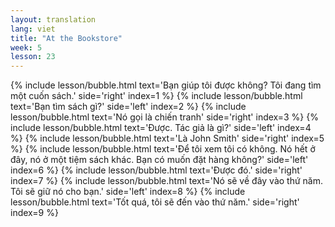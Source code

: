 ```yaml
---
layout: translation
lang: viet
title: "At the Bookstore"
week: 5
lesson: 23
---
```


{% include lesson/bubble.html text='Bạn giúp tôi được không? Tôi đang tìm một cuốn sách.' side='right' index=1 %}
{% include lesson/bubble.html text='Bạn tìm sách gì?' side='left' index=2 %}
{% include lesson/bubble.html text='Nó gọi là chiến tranh' side='right' index=3 %}
{% include lesson/bubble.html text='Được. Tác giả là gì?' side='left' index=4 %}
{% include lesson/bubble.html text='Là John Smith' side='right' index=5 %}
{% include lesson/bubble.html text='Để tôi xem tôi có không. Nó hết ở đây, nó ở một tiệm sách khác. Bạn có muốn đặt hàng không?' side='left' index=6 %}
{% include lesson/bubble.html text='Được đó.' side='right' index=7 %}
{% include lesson/bubble.html text='Nó sẽ về đây vào thứ năm. Tôi sẽ giữ nó cho bạn.' side='left' index=8 %}
{% include lesson/bubble.html text='Tốt quá, tôi sẽ đến vào thứ năm.' side='right' index=9 %}
